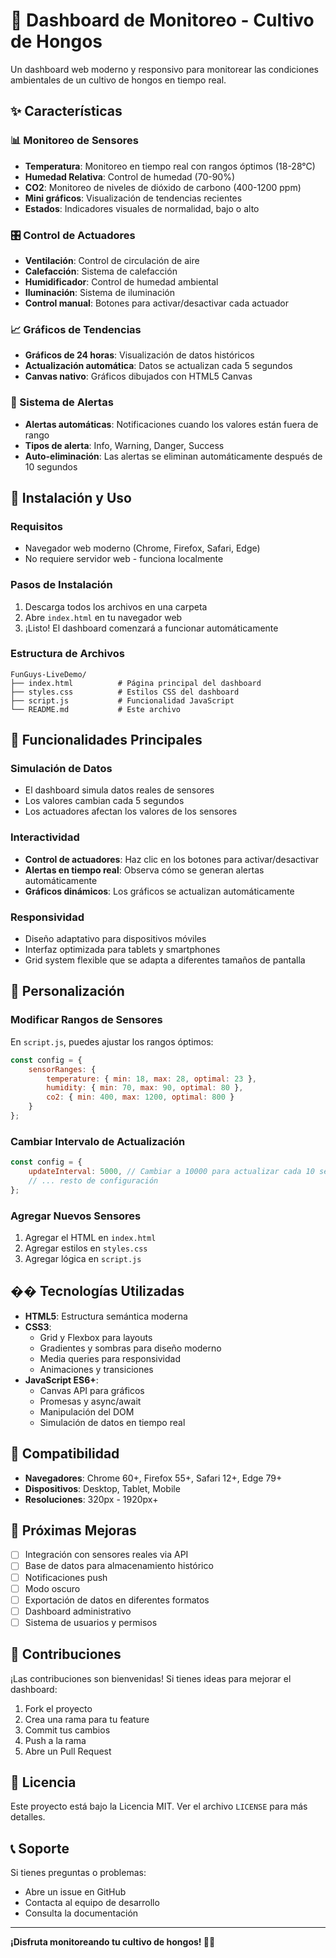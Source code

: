 # 🍄 Dashboard de Monitoreo - Cultivo de Hongos

Un dashboard web moderno y responsivo para monitorear las condiciones ambientales de un cultivo de hongos en tiempo real.

## ✨ Características

### 📊 Monitoreo de Sensores
- **Temperatura**: Monitoreo en tiempo real con rangos óptimos (18-28°C)
- **Humedad Relativa**: Control de humedad (70-90%)
- **CO2**: Monitoreo de niveles de dióxido de carbono (400-1200 ppm)
- **Mini gráficos**: Visualización de tendencias recientes
- **Estados**: Indicadores visuales de normalidad, bajo o alto

### 🎛️ Control de Actuadores
- **Ventilación**: Control de circulación de aire
- **Calefacción**: Sistema de calefacción
- **Humidificador**: Control de humedad ambiental
- **Iluminación**: Sistema de iluminación
- **Control manual**: Botones para activar/desactivar cada actuador

### 📈 Gráficos de Tendencias
- **Gráficos de 24 horas**: Visualización de datos históricos
- **Actualización automática**: Datos se actualizan cada 5 segundos
- **Canvas nativo**: Gráficos dibujados con HTML5 Canvas

### 🚨 Sistema de Alertas
- **Alertas automáticas**: Notificaciones cuando los valores están fuera de rango
- **Tipos de alerta**: Info, Warning, Danger, Success
- **Auto-eliminación**: Las alertas se eliminan automáticamente después de 10 segundos

## 🚀 Instalación y Uso

### Requisitos
- Navegador web moderno (Chrome, Firefox, Safari, Edge)
- No requiere servidor web - funciona localmente

### Pasos de Instalación
1. Descarga todos los archivos en una carpeta
2. Abre `index.html` en tu navegador web
3. ¡Listo! El dashboard comenzará a funcionar automáticamente

### Estructura de Archivos
```
FunGuys-LiveDemo/
├── index.html          # Página principal del dashboard
├── styles.css          # Estilos CSS del dashboard
├── script.js           # Funcionalidad JavaScript
└── README.md           # Este archivo
```

## 🎯 Funcionalidades Principales

### Simulación de Datos
- El dashboard simula datos reales de sensores
- Los valores cambian cada 5 segundos
- Los actuadores afectan los valores de los sensores

### Interactividad
- **Control de actuadores**: Haz clic en los botones para activar/desactivar
- **Alertas en tiempo real**: Observa cómo se generan alertas automáticamente
- **Gráficos dinámicos**: Los gráficos se actualizan automáticamente

### Responsividad
- Diseño adaptativo para dispositivos móviles
- Interfaz optimizada para tablets y smartphones
- Grid system flexible que se adapta a diferentes tamaños de pantalla

## 🔧 Personalización

### Modificar Rangos de Sensores
En `script.js`, puedes ajustar los rangos óptimos:

```javascript
const config = {
    sensorRanges: {
        temperature: { min: 18, max: 28, optimal: 23 },
        humidity: { min: 70, max: 90, optimal: 80 },
        co2: { min: 400, max: 1200, optimal: 800 }
    }
};
```

### Cambiar Intervalo de Actualización
```javascript
const config = {
    updateInterval: 5000, // Cambiar a 10000 para actualizar cada 10 segundos
    // ... resto de configuración
};
```

### Agregar Nuevos Sensores
1. Agregar el HTML en `index.html`
2. Agregar estilos en `styles.css`
3. Agregar lógica en `script.js`

## �� Tecnologías Utilizadas

- **HTML5**: Estructura semántica moderna
- **CSS3**: 
  - Grid y Flexbox para layouts
  - Gradientes y sombras para diseño moderno
  - Media queries para responsividad
  - Animaciones y transiciones
- **JavaScript ES6+**:
  - Canvas API para gráficos
  - Promesas y async/await
  - Manipulación del DOM
  - Simulación de datos en tiempo real

## 📱 Compatibilidad

- **Navegadores**: Chrome 60+, Firefox 55+, Safari 12+, Edge 79+
- **Dispositivos**: Desktop, Tablet, Mobile
- **Resoluciones**: 320px - 1920px+

## 🔮 Próximas Mejoras

- [ ] Integración con sensores reales via API
- [ ] Base de datos para almacenamiento histórico
- [ ] Notificaciones push
- [ ] Modo oscuro
- [ ] Exportación de datos en diferentes formatos
- [ ] Dashboard administrativo
- [ ] Sistema de usuarios y permisos

## 🤝 Contribuciones

¡Las contribuciones son bienvenidas! Si tienes ideas para mejorar el dashboard:

1. Fork el proyecto
2. Crea una rama para tu feature
3. Commit tus cambios
4. Push a la rama
5. Abre un Pull Request

## 📄 Licencia

Este proyecto está bajo la Licencia MIT. Ver el archivo `LICENSE` para más detalles.

## 📞 Soporte

Si tienes preguntas o problemas:
- Abre un issue en GitHub
- Contacta al equipo de desarrollo
- Consulta la documentación

---

**¡Disfruta monitoreando tu cultivo de hongos! 🍄✨**